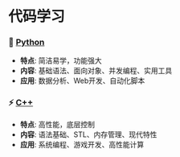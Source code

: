 # 代码学习


### 🐍 [Python](./python/pyhton基础.md)
- **特点**: 简洁易学，功能强大
- **内容**: 基础语法、面向对象、并发编程、实用工具
- **应用**: 数据分析、Web开发、自动化脚本

### ⚡ [C++](./c++/c++基础.md)
- **特点**: 高性能，底层控制
- **内容**: 语法基础、STL、内存管理、现代特性
- **应用**: 系统编程、游戏开发、高性能计算

